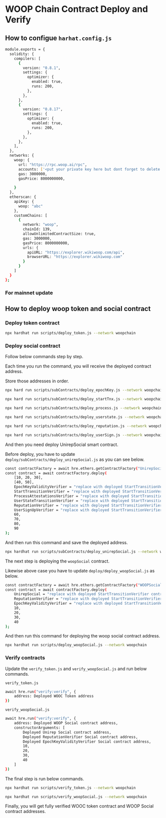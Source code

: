 # WOOP Chain Contract Deploy and Verify

## How to configue `harhat.config.js`

```bash
module.exports = {
  solidity: {
    compilers: [
      {
        version: "0.8.1",
        settings: {
          optimizer: {
            enabled: true,
            runs: 200,
          },
        },
      },
      {
        version: "0.8.17",
        settings: {
          optimizer: {
            enabled: true,
            runs: 200,
          },
        },
      },
    ],
  },
  networks: {
    woop: {
      url: "https://rpc.woop.ai/rpc",
      accounts: ['<put your private key here but dont forget to delete later>'],
      gas: 3000000,
      gasPrice: 8000000000,
      
    }
  },
  etherscan: {
    apiKey: {
      woop: "abc"
    },
    customChains: [
      {
        network: "woop",
        chainId: 139,
        allowUnlimitedContractSize: true,
        gas: 3000000,
        gasPrice: 8000000000,
        urls: {
          apiURL: "https://explorer.wikiwoop.com/api",
          browserURL: "https://explorer.wikiwoop.com"
        }
      }
    ]
  }
};
```

### For mainnet update

## How to deploy woop token and social contract

### Deploy token contract

```bash
npx hardhat run scripts/deploy_token.js --network woopchain
```

### Deploy social contract
Follow below commands step by step.

Each time you run the command, you will receive the deployed contract address.

Store those addresses in order.

```bash
npx hard run scripts/subContracts/deploy_epochKey.js --network woopchain
```

```bash
npx hard run scripts/subContracts/deploy_startTnx.js --network woopchain
```

```bash
npx hard run scripts/subContracts/deploy_process.js --network woopchain
```

```bash
npx hard run scripts/subContracts/deploy_userstate.js --network woopchain
```

```bash
npx hard run scripts/subContracts/deploy_reputation.js --network woopchain
```

```bash
npx hard run scripts/subContracts/deploy_userSign.js --network woopchain
```

And then you need deploy UnirepSocial smart contract.

Before deploy, you have to update `deploy/subContracts/deploy_unirepSocial.js` as you can see below.

```bash
const contractFactory = await hre.ethers.getContractFactory("UnirepSocial");
const contract = await contractFactory.deploy(
    [10, 20, 30],
    [40, 50],
    EpochKeyValidityVerifier = "replace with deployed StartTransitionVerifier contract address", 
    StartTransitionVerifier = "replace with deployed StartTransitionVerifier contract address",
    ProcessAttestationsVerifier = "replace with deployed StartTransitionVerifier contract address",
    UserStateTransitionVerifier = "replace with deployed StartTransitionVerifier contract address",          
    ReputationVerifier = "replace with deployed StartTransitionVerifier contract address",
    UserSignUpVerifier = "replace with deployed StartTransitionVerifier contract address",
    60,
    70,
    80,
    90
);
```

And then run this command and save the deployed address.

```bash
npx hardhat run scripts/subContracts/deploy_unirepSocial.js --network woopchain
```

The next step is deploying the `woopSocial` contract.

Likewise above case you have to update `deploy/deploy_woopSocial.js` as below.

```bash
const contractFactory = await hre.ethers.getContractFactory("WOOPSocial");
const contract = await contractFactory.deploy(
    UnirepSocial = "replace with deployed StartTransitionVerifier contract address",
    ReputationVerifier = "replace with deployed StartTransitionVerifier contract address",
    EpochKeyValidityVerifier = "replace with deployed StartTransitionVerifier contract address",
    10,
    20,
    30,
    40
);
```

And then run this command for deploying the woop social contract address.

```bash
npx hardhat run scripts/deploy_woopSocial.js --network woopchain
```

### Verify contracts

Update the `verify_token.js`  and `verify_woopSocial.js` and run below commands.

`verify_token.js`

```bash
await hre.run("verify:verify", {
    address: Deployed WOOC Token address
})
```


`verify_woopSocial.js`
```bash
await hre.run("verify:verify", {
    address: Deployed WOOP Social contract address,
    constructorArguments: [
        Deployed Unirep Social contract address,
        Deployed ReputationVerifier Social contract address,
        Deployed EpochKeyValidityVerifier Social contract address,
        10,
        20,
        30,
        40
    ]
})
```

The final step is run below commands.

```bash
npx hardhat run scripts/verify_token.js --network woopchain
```

```bash
npx hardhat run scripts/verify_woopSocial.js --network woopchain
```

Finally, you will get fully verified WOOC token contract and WOOP Social contract addresses.
